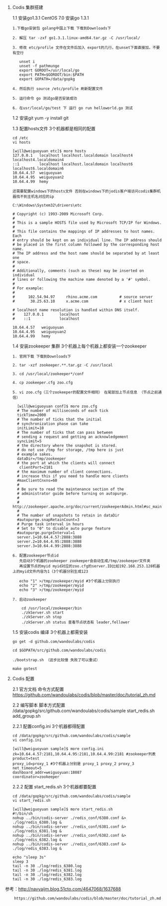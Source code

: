 1. Codis 集群搭建

   1.1 安装go1.3.1 CentOS 7.0 安装go 1.3.1
      
       1.下载go安装包 golang中国上下载 下载到Downloads下

       2. 解压 tar -zxf go1.3.1.linux-amd64.tar.gz -C /usr/local/

       3. 修改 etc/profile 文件在文件后加入 export的几行，在unset下面直接加，不要有空行
         
          unset i
          unset -f pathmunge
          export GOROOT=/usr/local/go
          export PATH=$GOROOT/bin:$PATH
          export GOPATH=/data/gopkg

       4. 然后执行 source /etc/profile 刷新配置文件

       5. 运行命令 go 测试go是否安装成功

       6. 在usr/local/go/test 下 运行 go run helloworld.go 测试

   1.2 安装git yum -y install git
  
   1.3 配置hosts文件 3个机器都是相同的配置 
     
       cd /etc
       vi hosts
      
       [will@weiguoyuan etc]$ more hosts
       127.0.0.1   localhost localhost.localdomain localhost4 localhost4.localdomain4
       ::1         localhost localhost.localdomain localhost6 localhost6.localdomain6
       10.64.4.57  weiguoyuan
       10.64.4.95  weiguoyuan2
       10.64.4.99  hemy
    
       还需要配置windows下的hosts文件 否则在windows下的jodis客户端访问codis集群机器找不到主机名对应的ip
      
       C:\Windows\System32\drivers\etc 
      
       # Copyright (c) 1993-2009 Microsoft Corp.
       #
       # This is a sample HOSTS file used by Microsoft TCP/IP for Windows.
       #
       # This file contains the mappings of IP addresses to host names. Each
       # entry should be kept on an individual line. The IP address should
       # be placed in the first column followed by the corresponding host name.
       # The IP address and the host name should be separated by at least one
       # space.
       #
       # Additionally, comments (such as these) may be inserted on individual
       # lines or following the machine name denoted by a '#' symbol.
       #
       # For example:
       #
       #      102.54.94.97     rhino.acme.com          # source server
       #       38.25.63.10     x.acme.com              # x client host

       # localhost name resolution is handled within DNS itself.
       #	127.0.0.1       localhost
       #	::1             localhost

       10.64.4.57	weiguoyuan
       10.64.4.95	weiguoyuan2
       10.64.4.99	hemy

      

   1.4 安装zookeeper 集群  3个机器上每个机器上都安装一个zookeeper

       1. 官网下载 下载到Downloads下

       2. tar -xzf zookeeper.**.tar.gz -C /usr/local

       3. cd /usr/local/zookeeper*/conf

       4. cp zookeeper.cfg zoo.cfg

       5. vi zoo.cfg（三个zookeeper的配置文件相同）　在尾部加上节点信息 （节点之前通信）
       
         [will@weiguoyuan conf]$ more zoo.cfg 
         # The number of milliseconds of each tick
         tickTime=2000
         # The number of ticks that the initial 
         # synchronization phase can take
         initLimit=10
         # The number of ticks that can pass between 
         # sending a request and getting an acknowledgement
         syncLimit=5
         # the directory where the snapshot is stored.
         # do not use /tmp for storage, /tmp here is just 
         # example sakes.
         dataDir=/tmp/zookeeper
         # the port at which the clients will connect
          clientPort=2181
         # the maximum number of client connections.
         # increase this if you need to handle more clients
         #maxClientCnxns=60
         #
         # Be sure to read the maintenance section of the 
         # administrator guide before turning on autopurge.
         #
         # http://zookeeper.apache.org/doc/current/zookeeperAdmin.html#sc_maintenance
         #
         # The number of snapshots to retain in dataDir
         #autopurge.snapRetainCount=3
         # Purge task interval in hours
         # Set to "0" to disable auto purge feature
         #autopurge.purgeInterval=1
         server.1=10.64.4.57:2888:3888
         server.2=10.64.4.95:2888:3888
         server.3=10.64.4.99:2888:3888

       6. 配置zookeeper节点id 
          先启动3个机器的zookeeper zookeeper会自动生成/tmp/zookeeper文件夹
          再设置节点的myid myid对应的zoo.cfg的server.ID比如192.168.253.128机器上的myid文件内容为1（3个机器分别生成123
          
          echo "1" >/tmp/zookeeper/myid #3个机器上分别执行
          echo "2" >/tmp/zookeeper/myid
          echo "3" >/tmp/zookeeper/myid
          
       7. 启动zookeeper
       
           cd /usr/local/zookeeper/bin
           ./zkServer.sh start
           ./zkServer.sh stop
           ./zkServer.sh status 查看节点状态有 leader,fellower
 
   1.5 安装codis 编译 3个机器上都需安装
  
       go get -d github.com/wandoulabs/codis

       cd $GOPATH/src/github.com/wandoulabs/codis

       ./bootstrap.sh （这步比较慢 失败了可以重试）

       make gotest



2. Codis 配置

    2.1 官方文档 命令方式配置 https://github.com/wandoulabs/codis/blob/master/doc/tutorial_zh.md

    2.2 编写脚本 脚本方式配置 /data/gopkg/src/github.com/wandoulabs/codis/sample start_redis.sh add_group.sh 
   
    2.2.1 配置config.ini 3个机器都得配置
    
       cd /data/gopkg/src/github.com/wandoulabs/codis/sample
       vi config.ini
    
       [will@weiguoyuan sample]$ more config.ini 
       zk=10.64.4.57:2181,10.64.4.95:2181,10.64.4.99:2181 #zookeeper列表
       product=test
       proxy_id=proxy_1 #3个机器上分别是 proxy_1 proxy_2 proxy_3
       net_timeout=5
       dashboard_addr=weiguoyuan:18087
       coordinator=zookeeper
       
    2.2.2 配置 start_redis.sh 3个机器都要配置
    
       cd /data/gopkg/src/github.com/wandoulabs/codis/sample
       vi start_redis.sh
       
       [will@weiguoyuan sample]$ more start_redis.sh 
       #!/bin/sh
       nohup ../bin/codis-server ./redis_conf/6380.conf &> ./log/redis_6380.log &
       nohup ../bin/codis-server ./redis_conf/6381.conf &> ./log/redis_6381.log &
       nohup ../bin/codis-server ./redis_conf/6382.conf &> ./log/redis_6382.log &
       nohup ../bin/codis-server ./redis_conf/6383.conf &> ./log/redis_6383.log &
       
       echo "sleep 3s"
       sleep 3
       tail -n 30 ./log/redis_6380.log
       tail -n 30 ./log/redis_6381.log
       tail -n 30 ./log/redis_6382.log
       tail -n 30 ./log/redis_6383.log



 

参考：http://navyaijm.blog.51cto.com/4647068/1637688

        https://github.com/wandoulabs/codis/blob/master/doc/tutorial_zh.md
